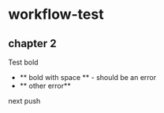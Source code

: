 # workflow-test

## chapter 2

Test bold

- ** bold with space ** - should be an error
- ** other error**

next push
